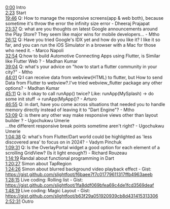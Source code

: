 [0:00](https://www.youtube.com/watch?v=kJWtSAFnJxk&t=0m00s) Intro  
[2:23](https://www.youtube.com/watch?v=kJWtSAFnJxk&t=2m23s) Start  
[19:46](https://www.youtube.com/watch?v=kJWtSAFnJxk&t=19m46s) Q: How to manage the responsive screens(app & web both), because sometime it's throw the error the infinity size error - Dheeraj Prajapat  
[23:37](https://www.youtube.com/watch?v=kJWtSAFnJxk&t=23m37s) Q: what are you thoughts on latest Google announcements around the Play Store? They seem like major wins for mobile developers... - Mtho  
[26:12](https://www.youtube.com/watch?v=kJWtSAFnJxk&t=26m12s) Q: Have you tried Google's IDX yet and how do you like it? I like it so far, and you can run the iOS Simulator in a browser with a Mac for those who need it. - Marco Napoli  
[32:54](https://www.youtube.com/watch?v=kJWtSAFnJxk&t=32m54s) Q:how to build Automotive Connecting Apps using Flutter, is Similar like Flutter Web ? - Madhan Kumar  
[39:04](https://www.youtube.com/watch?v=kJWtSAFnJxk&t=39m04s) Q: what's your advice on "how to start a flutter community in your city?" - Mtho  
[44:01](https://www.youtube.com/watch?v=kJWtSAFnJxk&t=44m01s) Q:I can receive data from webview(HTML) to flutter, but How to send Data from Flutter to webview?.I've tried webview_flutter package any other options? - Madhan Kumar  
[45:11](https://www.youtube.com/watch?v=kJWtSAFnJxk&t=45m11s) Q: is it okay to call runApp() twice? Like: runApp(MySplash) -> do some init stuff -> runApp(MyApp()? - Arturo  
[46:55](https://www.youtube.com/watch?v=kJWtSAFnJxk&t=46m55s) Q: in dart, have you come across situations that needed you to handle memory directly instead of leaving it to "Dart Engine"? - Mtho  
[53:09](https://www.youtube.com/watch?v=kJWtSAFnJxk&t=53m09s) Q: is there any other way make responsive views other than layout builder ? - Ugochukwu Umerie  
...the different responsive break points sometime aren't right? - Ugochukwu Umerie  
[1:04:38](https://www.youtube.com/watch?v=kJWtSAFnJxk&t=1h04m38s) Q: what's from Flutter/Dart world could be highlighted as 'less discovered area' to focus on in 2024? - Vadym Pinchuk  
[1:09:31](https://www.youtube.com/watch?v=kJWtSAFnJxk&t=1h09m31s) Q: Is the OverlayPortal widget a good option for each element of a scrolling GridView? (Is it light enough?) - Richard Rouzeau  
[1:14:19](https://www.youtube.com/watch?v=kJWtSAFnJxk&t=1h14m19s) Randal about functional programming in Dart  
[1:20:27](https://www.youtube.com/watch?v=kJWtSAFnJxk&t=1h20m27s) Simon about TapRegion  
[1:24:26](https://www.youtube.com/watch?v=kJWtSAFnJxk&t=1h24m26s) Simon about blurred background video playback effect - Gist: https://gist.github.com/slightfoot/f6baee7f7c01779611317ffb4963aeeb  
[1:28:15](https://www.youtube.com/watch?v=kJWtSAFnJxk&t=1h28m15s) Live coding: Rolling list - Gist: https://gist.github.com/slightfoot/1fa8ddf069bfea69c4de1fcd3569deaf  
[1:48:19](https://www.youtube.com/watch?v=kJWtSAFnJxk&t=1h48m19s) Live coding: Magic Layout - Gist: https://gist.github.com/slightfoot/b63f29a051920939cb8d431415313306  
[2:52:31](https://www.youtube.com/watch?v=kJWtSAFnJxk&t=2h52m31s) Outro  
